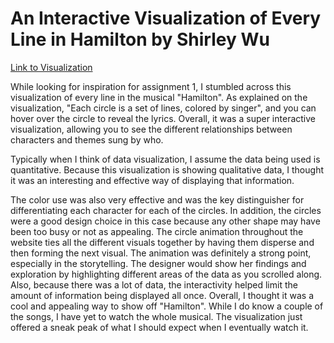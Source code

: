 # An Interactive Visualization of Every Line in Hamilton by Shirley Wu

[Link to Visualization](https://pudding.cool/2017/03/hamilton/index.html)

While looking for inspiration for assignment 1, I stumbled across this visualization of every line in the musical "Hamilton". 
As explained on the visualization, "Each circle is a set of lines, colored by singer", and you can hover over the circle to reveal the lyrics. 
Overall, it was a super interactive visualization, allowing you to see the different relationships between characters and themes sung by who. 

Typically when I think of data visualization, I assume the data being used is quantitative. Because this visualization is showing qualitative data, 
I thought it was an interesting and effective way of displaying that information.

The color use was also very effective and was the key distinguisher for differentiating each character for each of the circles. In addition, the 
circles were a good design choice in this case because any other shape may have been too busy or not as appealing. The circle animation throughout 
the website ties all the different visuals together by having them disperse and then forming the next visual. The animation was definitely a strong point, 
especially in the storytelling. The designer would show her findings and exploration by highlighting different areas of the data as you scrolled along. 
Also, because there was a lot of data, the interactivity helped limit the amount of information being displayed all once. Overall, I thought it was a cool 
and appealing way to show off "Hamilton". While I do know a couple of the songs, I have yet to watch the whole musical. The visualization just offered a 
sneak peak of what I should expect when I eventually watch it.

